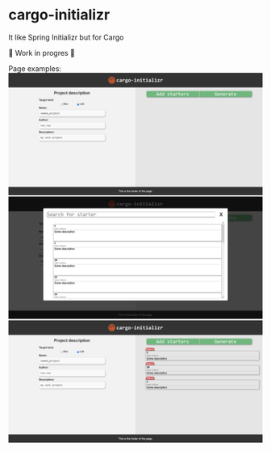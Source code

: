 # cargo-initializr
It like Spring Initializr but for Cargo

:construction: Work in progres :construction:

Page examples:
<img src="frontend/static/assets/Screenshot1.png">
<img src="frontend/static/assets/Screenshot2.png">
<img src="frontend/static/assets/Screenshot3.png">